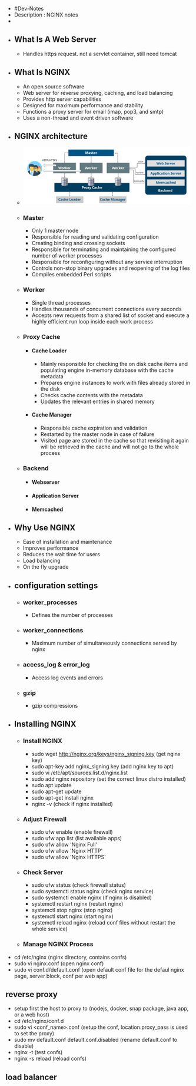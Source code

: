 - #Dev-Notes
- Description : NGINX notes
-
- ## What Is A Web Server
	- Handles https request. not a servlet container, still need tomcat
- ## What Is NGINX
	- An open source software
	- Web server for reverse proxying, caching, and load balancing
	- Provides http server capabilities
	- Designed for maximum performance and stability
	- Functions a proxy server for email (imap, pop3, and smtp)
	- Uses a non-thread and event driven software
- ## NGINX architecture
	- ![nxginx arch.png](../assets/nxginx_arch_1642342899902_0.png)
	- ### Master
		- Only 1 master node
		- Responsible for reading and validating configuration
		- Creating binding and crossing sockets
		- Responsible for terminating and maintaining the configured number of worker processes
		- Responsible for reconfiguring without any service interruption
		- Controls non-stop binary upgrades and reopening of the log files
		- Compiles embedded Perl scripts
	- ### Worker
		- Single thread processes
		- Handles thousands of concurrent connections every seconds
		- Accepts new requests from a shared list of socket and execute a highly efficient run loop inside each work process
	- ### Proxy Cache
		- #### Cache Loader
			- Mainly responsible for checking the on disk cache items and populating engine in-memory database with the cache metadata
			- Prepares engine instances to work  with files already stored in the disk
			- Checks cache contents with the metadata
			- Updates the relevant entries in shared memory
		- #### Cache Manager
			- Responsible cache expiration and validation
			- Restarted by the master node in case of failure
			- Visited page are stored in the cache so that revisiting it again will be retrieved in the cache and will not go to the whole process
	- ### Backend
		- #### Webserver
		- #### Application Server
		- #### Memcached
- ## Why Use NGINX
	- Ease of installation and maintenance
	- Improves performance
	- Reduces the wait time for users
	- Load balancing
	- On the fly upgrade
- ## configuration settings
	- ### worker_processes
		- Defines the number of processes
	- ### worker_connections
		- Maximum number of simultaneously connections served by nginx
	- ### access_log & error_log
		- Access log events and errors
	- ### gzip
		- gzip compressions
- ## Installing NGINX
	- ### Install NGINX
		- sudo wget http://nginx.org/keys/nginx_signing.key (get nginx key)
		- sudo apt-key add nginx_signing.key (add nginx key to apt)
		- sudo vi /etc/apt/sources.list.d/nginx.list
		- sudo add nginx repository (set the correct linux distro installed)
		- sudo apt update
		- sudo apt-get update
		- sudo apt-get install nginx
		- nginx -v (check if nginx installed)
	- ### Adjust Firewall
		- sudo ufw enable (enable firewall)
		- sudo ufw app list (list available apps)
		- sudo ufw allow 'Nginx Full'
		- sudo ufw allow 'Nginx HTTP'
		- sudo ufw allow 'Nginx HTTPS'
	- ### Check Server
		- sudo ufw status (check firewall status)
		- sudo systemctl status nginx (check nginx service)
		- sudo systemctl enable nginx (if nginx is disabled)
		- systemctl restart nginx (restart nginx)
		- systemctl stop nginx (stop nginx)
		- systemctl start nginx (start nginx)
		- systemctl reload nginx (reload conf files without restart the whole service)
	- ### Manage NGINX Process
- cd /etc/nginx (nginx directory, contains confs)
- sudo vi nginx.conf (open nginx conf)
- sudo vi conf.d/default.conf (open default conf file for the defaul nginx page, server block, conf per web app)
## reverse proxy
- setup first the host to proxy to (nodejs, docker, snap package, java app, or a web host)
- cd /etc/nginx/conf.d
- sudo vi <conf_name>.conf (setup the conf, location.proxy_pass is used to set the proxy)
- sudo mv default.conf default.conf.disabled (rename default.conf to disable)
- nginx -t (test confs)
- nginx -s reload (reload confs)
## load balancer